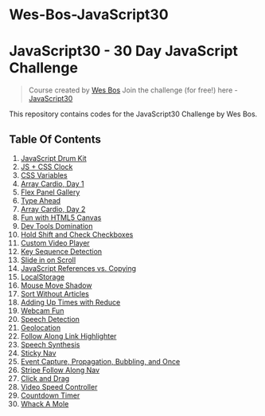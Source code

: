 # Wes-Bos-JavaScript30

# JavaScript30 - 30 Day JavaScript Challenge

> Course created by [Wes Bos](https://github.com/wesbos)
> Join the challenge (for free!) here - [JavaScript30](https://javascript30.com/)

This repository contains codes for the JavaScript30 Challenge by Wes Bos.


## Table Of Contents

1.  [JavaScript Drum Kit](/Day1%20-Drum%20Kit)
2.  [JS + CSS Clock](/Day2%20-%20CSS%20%2B%20JS%20Clock)
3.  [CSS Variables](/Update%20CSS%20Variables%20with%20JSs)
4.  [Array Cardio, Day 1]()
5.  [Flex Panel Gallery]()
6.  [Type Ahead]()
7.  [Array Cardio, Day 2]()
8.  [Fun with HTML5 Canvas]()
9.  [Dev Tools Domination]()
10. [Hold Shift and Check Checkboxes](/Day10%20-%20Hold%20Shift%20and%20Check%20Checkboxes/)
11. [Custom Video Player](/Day11%20-%20Custom%20Video%20Player)
12. [Key Sequence Detection](/Day12%20-%20Key%20Sequence%20Detection)
13. [Slide in on Scroll](/Day13%20-%20Slide%20in%20on%20Scroll)
14. [JavaScript References vs. Copying](/Day14%20-%20JavaScript%20References%20VS%20Copying)
15. [LocalStorage](/Day15%20-%20LocalStorage%20and%20Event%20Delegation)
16. [Mouse Move Shadow](/Day16%20-%20Mouse%20Move%20Shadow)
17. [Sort Without Articles](/Day17%20-%20Sort%20Without%20Articles)
18. [Adding Up Times with Reduce](/Day18%20-%20Adding%20Up%20Times%20with%20Reduce)
19. [Webcam Fun](/Day19%20-%20Webcam%20Fun)
20. [Speech Detection](/Day20%20-%20Speech%20Detection)
21. [Geolocation]()
22. [Follow Along Link Highlighter]()
23. [Speech Synthesis]()
24. [Sticky Nav]()
25. [Event Capture, Propagation, Bubbling, and Once]()
26. [Stripe Follow Along Nav]()
27. [Click and Drag]()
28. [Video Speed Controller]()
29. [Countdown Timer]()
30. [Whack A Mole]()
